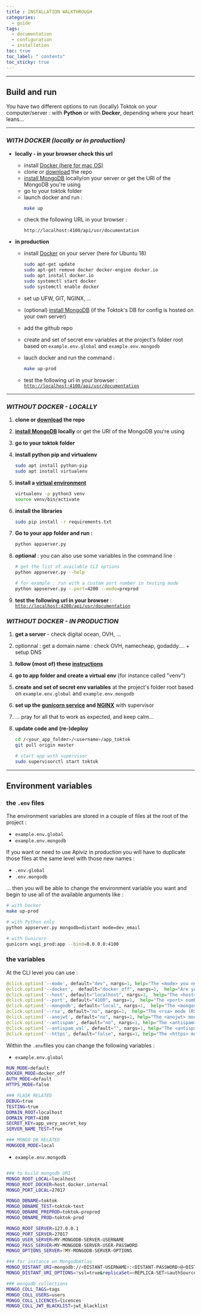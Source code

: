 ```yaml
---
title : INSTALLATION WALKTHROUGH
categories:
  - guide
tags:
  - documentation
  - configuration
  - installation
toc: true
toc_label: " contents"
toc_sticky: true
---
```



--------

## Build and run 

You have two different options to run (locally) Toktok on your computer/server : with **Python** or with **Docker**, depending where your heart leans...

--------


### _WITH DOCKER (locally or in production)_


- **locally - in your browser check this url**
    - install [Docker (here for mac OS)](https://docs.docker.com/docker-for-mac/install/) 
    - clone or [download](https://github.com/co-demos/ApiViz/archive/master.zip) the repo
    - [install MongoDB](https://docs.mongodb.com/manual/installation/) locally/on your server or get the URI of the MongoDB you're using
    - go to your toktok folder
    - launch docker and run : 
        ```sh
        make up
        ```
    - check the following URL in your browser : 
      ```
      http://localhost:4100/api/usr/documentation
      ```    

- **in production** 
    - install [Docker](https://phoenixnap.com/kb/how-to-install-docker-on-ubuntu-18-04) on your server (here for Ubuntu 18) 
      ```sh
      sudo apt-get update
      sudo apt-get remove docker docker-engine docker.io
      sudo apt install docker.io
      sudo systemctl start docker
      sudo systemctl enable docker
      ```
    - set up UFW, GIT, NGINX, ...
    - (optional) [install MongoDB](https://docs.mongodb.com/manual/installation/) (if the Toktok's DB for config is hosted on your own server)
    - add the github repo
    - create and set of secret env variables at the project's folder root based on `example.env.global` and `example.env.mongodb`
    - lauch docker and run the command : 
      ```sh
      make up-prod
      ```

    - test the following url in your browser : 
    [`http://localhost:4100/api/usr/documentation`](http://localhost:4100/api/usr/documentation)

<hr>

### _WITHOUT DOCKER - LOCALLY_

1. **clone or [download](https://github.com/co-demos/ApiViz/archive/master.zip) the repo**
1. **[install MongoDB](https://docs.mongodb.com/manual/installation/) locally** or get the URI of the MongoDB you're using
1. **go to your toktok folder**
1. **install python pip and virtualenv**
	```sh 
	sudo apt install python-pip
	sudo apt install virtualenv
	```


1. **install a [virtual environment](https://pypi.python.org/pypi/virtualenv)**
	```sh
	virtualenv -p python3 venv
	source venv/bin/activate
	````
		
1. **install the libraries**

	```sh
	sudo pip install -r requirements.txt
	```


1. **Go to your app folder and run :**

	```sh
	python appserver.py
	````
1. **optional** : you can also use some variables in the command line : 
	```sh
	# get the list of available CLI options
	python appserver.py --help

	# for example : run with a custom port number in testing mode
	python appserver.py --port=4200 --mode=preprod
	```

1. **test the following url in your browser** : 
[`http://localhost:4200/api/usr/documentation`](http://localhost:4200/api/usr/documentation)


### _WITHOUT DOCKER - IN PRODUCTION_

1. **get a server** - check digital ocean, OVH, ...
1. optionnal : get a domain name : check OVH, namecheap, godaddy.... + setup DNS
1. **follow (most of) these [instructions](https://github.com/entrepreneur-interet-general/tutos-2018/wiki/Admin-Sys)**
1. **go to app folder and create a virtual env** (for instance called "venv")
1. **create and set of secret env variables** at the project's folder root based on `example.env.global` and `example.env.mongodb`
1. **set up the [gunicorn service](./unit/working_service_config.service) and [NGINX](./nginx/working_nginx_config)** with supervisor 

1. ... pray for all that to work as expected, and keep calm... 

1. **update code and (re-)deploy**

    ```sh
    cd /<your_app_folder>/<username>/app_toktok
    git pull origin master

    # start app with supervisor
    sudo supervisorctl start toktok
    ```
    
--------

## Environment variables


### the `.env` files

The environment variables are stored in a couple of files at the root of the project : 

- `example.env.global`
- `example.env.mongodb`

If you want or need to use Apiviz in production you will have to duplicate those files at the same level with those new names : 

- `.env.global`
- `.env.mongodb`

... then you will be able to change the environment variable you want and begin to use all of the available arguments like :

```sh
# with Docker
make up-prod
```

```sh
# with Python only
python appserver.py mongodb=distant mode=dev_email
```

```sh
# with Gunicorn
gunicorn wsgi_prod:app --bind=0.0.0.0:4100
```


### the variables

At the CLI level you can use :

``` python
@click.option('--mode', default="dev", nargs=1, help="The <mode> you need to run the app : dev (default), dev_email, prod, preprod" )
@click.option('--docker',  default="docker_off", nargs=1,  help="Are you running the app with <docker> : docker_off | docker_on" )
@click.option('--host', default="localhost", nargs=1,  help="The <host> name you want the app to run on : localhost(default) | <IP_NUMBER> " )
@click.option('--port', default="4100", nargs=1,  help="The <port> number you want the app to run on : 4100 (default) | <PORT_NUMBER>")
@click.option('--mongodb', default="local", nargs=1,  help="The <mongodb> you need to run the app : local | distant | server" )
@click.option('--rsa', default="no", nargs=1,  help="The <rsa> mode (RSA encrypt/decrypt for forms), protects '/login' + '/register' + '/password_forgotten' + '/reset_password': 'no' (default), 'yes'" )
@click.option('--anojwt', default="no", nargs=1, help="The <anojwt> mode (needs an anonymous JWT for login and register routes), affects '/login' + '/register' + '/password_forgotten' : 'no' (default), 'yes'" )
@click.option('--antispam', default="no", nargs=1, help="The <antispam> mode (add hidden field check for forms) protects '/login' + '/register' + '/password_forgotten' : 'no' (default), 'yes'" )
@click.option('--antispam_val', default="", nargs=1, help="The <antispam_val> to check in forms against spams : '' (default), <your-string-to-check>" )
@click.option('--https', default="false", nargs=1, help="The <https> mode you want the app to run on : true | false")
```

Within the `.env`files you can change the following variables : 

- `example.env.global`

``` bash
RUN_MODE=default
DOCKER_MODE=docker_off
AUTH_MODE=default
HTTPS_MODE=false

### FLASK RELATED 
DEBUG=true
TESTING=true
DOMAIN_ROOT=localhost
DOMAIN_PORT=4100
SECRET_KEY=app_very_secret_key
SERVER_NAME_TEST=True

### MONGO DB RELATED
MONGODB_MODE=local

```

- `example.env.mongodb`

``` bash

### to build mongodb URI
MONGO_ROOT_LOCAL=localhost
MONGO_ROOT_DOCKER=host.docker.internal
MONGO_PORT_LOCAL=27017

MONGO_DBNAME=toktok
MONGO_DBNAME_TEST=toktok-test
MONGO_DBNAME_PREPROD=toktok-preprod
MONGO_DBNAME_PROD=toktok-prod

MONGO_ROOT_SERVER=127.0.0.1
MONGO_PORT_SERVER=27017
MONGO_USER_SERVER=MY-MONGODB-SERVER-USERNAME
MONGO_PASS_SERVER=MY-MONGODB-SERVER-USER-PASSWORD
MONGO_OPTIONS_SERVER=?MY-MONGODB-SERVER-OPTIONS

### for instance on MongodbAtlas
MONGO_DISTANT_URI=mongodb://<DISTANT-USERNAME>:<DISTANT-PASSWORD>@<DISTANT-HOST>:<DISTANT-PORT>
MONGO_DISTANT_URI_OPTIONS=?ssl=true&replicaSet=<REPLICA-SET>&authSource=admin&retryWrites=true

### mongodb collections
MONGO_COLL_TAGS=tags
MONGO_COLL_USERS=users
MONGO_COLL_LICENCES=licences
MONGO_COLL_JWT_BLACKLIST=jwt_blacklist
```